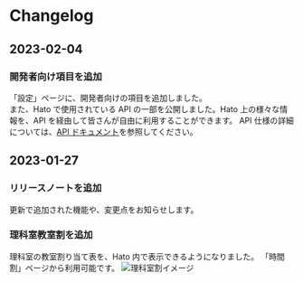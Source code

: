 # Changelog

## 2023-02-04

### 開発者向け項目を追加

「設定」ページに、開発者向けの項目を追加しました。  
また、Hato で使用されている API の一部を公開しました。Hato 上の様々な情報を、API を経由して皆さんが自由に利用することができます。
API 仕様の詳細については、[API ドキュメント](https://www.postman.com/pman2976/workspace/hato/documentation/18361719-05a57e57-1807-406c-a684-3a2fba667af9)を参照してください。

## 2023-01-27

### リリースノートを追加

更新で追加された機能や、変更点をお知らせします。

### 理科室教室割を追加

理科室の教室割り当て表を、Hato 内で表示できるようになりました。
「時間割」ページから利用可能です。
![理科室割イメージ](https://media.discordapp.net/attachments/709566626797846538/1068314242664648744/image.png)
